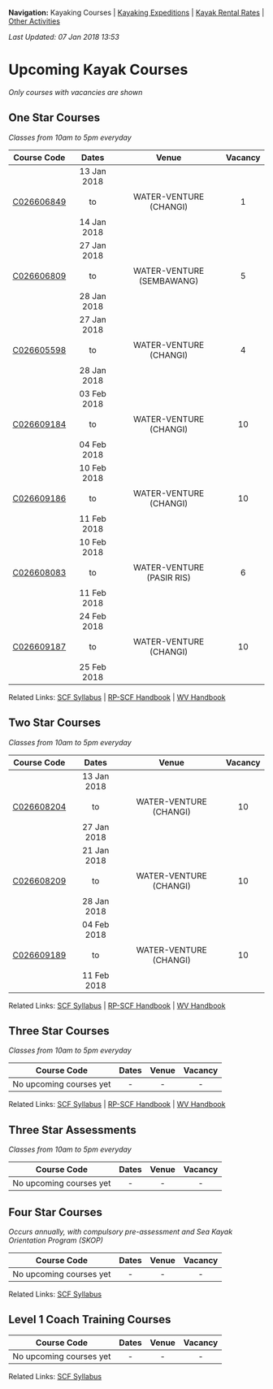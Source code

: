 **Navigation:** Kayaking Courses &#124; [Kayaking Expeditions](expedition) &#124; [Kayak Rental Rates](rental) &#124; [Other Activities](activity)

_Last Updated: 07 Jan 2018 13:53_
# Upcoming Kayak Courses
_Only courses with vacancies are shown_

## One Star Courses
_Classes from 10am to 5pm everyday_

Course Code | Dates | Venue | Vacancy 
:---: | :---: | :---: | :---: 
[C026606849](https://www.onepa.sg/class/details/c026606849)|13 Jan 2018<br/><br/>to<br/><br/>14 Jan 2018|WATER-VENTURE (CHANGI)|1
[C026606809](https://www.onepa.sg/class/details/c026606809)|27 Jan 2018<br/><br/>to<br/><br/>28 Jan 2018|WATER-VENTURE (SEMBAWANG)|5
[C026605598](https://www.onepa.sg/class/details/c026605598)|27 Jan 2018<br/><br/>to<br/><br/>28 Jan 2018|WATER-VENTURE (CHANGI)|4
[C026609184](https://www.onepa.sg/class/details/c026609184)|03 Feb 2018<br/><br/>to<br/><br/>04 Feb 2018|WATER-VENTURE (CHANGI)|10
[C026609186](https://www.onepa.sg/class/details/c026609186)|10 Feb 2018<br/><br/>to<br/><br/>11 Feb 2018|WATER-VENTURE (CHANGI)|10
[C026608083](https://www.onepa.sg/class/details/c026608083)|10 Feb 2018<br/><br/>to<br/><br/>11 Feb 2018|WATER-VENTURE (PASIR RIS)|6
[C026609187](https://www.onepa.sg/class/details/c026609187)|24 Feb 2018<br/><br/>to<br/><br/>25 Feb 2018|WATER-VENTURE (CHANGI)|10

Related Links:
[SCF Syllabus](http://scf.org.sg/menu-parent-courses/menu-parent-recreation-kayaking/menu-parent-personal-stars-award/1-star-award/) &#124; [RP-SCF Handbook](http://scf.org.sg/RC6/hidden_content_scf/uploads/2014/11/RP-SCF-1-Star-Handbook.pdf) &#124; [WV Handbook](https://github.com/davidloke/Paddle-SG/raw/master/handbook/wv-1star-handbook.pdf)

## Two Star Courses
_Classes from 10am to 5pm everyday_

Course Code | Dates | Venue | Vacancy 
:---: | :---: | :---: | :---: 
[C026608204](https://www.onepa.sg/class/details/c026608204)|13 Jan 2018<br/><br/>to<br/><br/>27 Jan 2018|WATER-VENTURE (CHANGI)|10
[C026608209](https://www.onepa.sg/class/details/c026608209)|21 Jan 2018<br/><br/>to<br/><br/>28 Jan 2018|WATER-VENTURE (CHANGI)|10
[C026609189](https://www.onepa.sg/class/details/c026609189)|04 Feb 2018<br/><br/>to<br/><br/>11 Feb 2018|WATER-VENTURE (CHANGI)|10

Related Links:
[SCF Syllabus](http://scf.org.sg/menu-parent-courses/menu-parent-recreation-kayaking/menu-parent-personal-stars-award/2-star-award/) &#124; [RP-SCF Handbook](http://scf.org.sg/RC6/hidden_content_scf/uploads/2014/11/RP-SCF-2-Star-Handbook.pdf) &#124; [WV Handbook](https://github.com/davidloke/Paddle-SG/raw/master/handbook/wv-2star-handbook.pdf)

## Three Star Courses
_Classes from 10am to 5pm everyday_

Course Code | Dates | Venue | Vacancy 
:---: | :---: | :---: | :---: 
No upcoming courses yet|-|-|-

Related Links:
[SCF Syllabus](http://scf.org.sg/menu-parent-courses/menu-parent-recreation-kayaking/menu-parent-personal-stars-award/3-star-award/) &#124; [RP-SCF Handbook](http://scf.org.sg/RC6/hidden_content_scf/uploads/2014/11/RP-SCF-3-Star-Handbook.pdf) &#124; [WV Handbook](https://github.com/davidloke/Paddle-SG/raw/master/handbook/wv-3star-handbook.pdf)

## Three Star Assessments
_Classes from 10am to 5pm everyday_

Course Code | Dates | Venue | Vacancy 
:---: | :---: | :---: | :---: 
No upcoming courses yet|-|-|-


## Four Star Courses
_Occurs annually, with compulsory pre-assessment and Sea Kayak Orientation Program (SKOP)_

Course Code | Dates | Venue | Vacancy 
:---: | :---: | :---: | :---: 
No upcoming courses yet|-|-|-

Related Links:
[SCF Syllabus](http://scf.org.sg/menu-parent-courses/menu-parent-recreation-kayaking/menu-parent-personal-stars-award/4-star-award-riversea/)

## Level 1 Coach Training Courses

Course Code | Dates | Venue | Vacancy 
:---: | :---: | :---: | :---: 
No upcoming courses yet|-|-|-

Related Links:
[SCF Syllabus](http://scf.org.sg/menu-parent-courses/menu-parent-coaching-course/menu-parent-recreational/coaching-level-1-r/)

